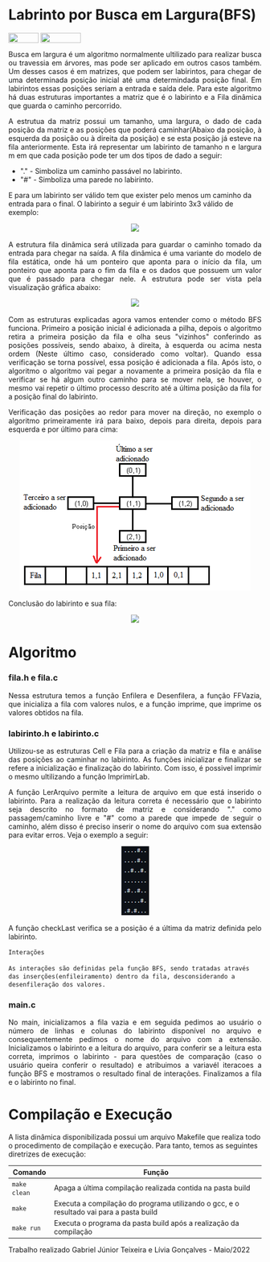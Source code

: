 # Labrinto por Busca em Largura(BFS)

<div style="display: inline-block;">
<img align="center" height="20px" width="60px" src="https://img.shields.io/badge/Language-C-blue"/> 
<img align="center" height="20px" width="80px" src="https://img.shields.io/badge/Made%20in-VSCode-red"/> 
</div>

<p align="justify">
Busca em largura é um algoritmo normalmente ultilizado para realizar busca ou travessia em árvores, mas pode ser aplicado em outros casos também. Um desses casos é em matrizes, que podem ser labirintos, para chegar de uma determinada posição inicial até uma determindada posição final. Em labirintos essas posições seriam a entrada e saída dele. Para este algoritmo há duas estruturas importantes a matriz que é o labirinto e a Fila dinâmica que guarda o caminho percorrido.
</p>

<p align="justify">
  A estrutua da matriz possui um tamanho, uma largura, o dado de cada posição da matriz e as posições que poderá caminhar(Abaixo da posição, à esquerda da posição ou à direita da posição) e se esta posição já esteve na fila anteriormente. Esta irá representar um labirinto de tamanho n e largura m em que cada posição pode ter um dos tipos de dado a seguir:
  <ul>
    <li>"." - Simboliza um caminho passável no labirinto.</li>
    <li>"#" - Simboliza uma parede no labirinto.</li>
  </ul>
  E para um labirinto ser válido tem que exister pelo menos um caminho da entrada para o final. O labirinto a seguir é um labirinto 3x3 válido de exemplo:
</p>
<p align="center">
  <img src="imgs/labirinto.png" width="400px">
</p>

<p align="justify">
  A estrutura fila dinâmica será utilizada para guardar o caminho tomado da entrada para chegar na saída. A fila dinâmica é uma variante do modelo de fila estática, onde há um ponteiro que aponta para o início da fila, um ponteiro que aponta para o fim da fila e os dados que possuem um valor que é passado para chegar nele. A estrutura pode ser vista pela visualização gráfica abaixo:  
</p>
<p align="center">
  <img src="imgs/pilha.png">
</p>

<p align="justify">
  Com as estruturas explicadas agora vamos entender como o método BFS funciona. Primeiro a posição inicial é adicionada a pilha, depois o algoritmo retira a primeira posição da fila e olha seus "vizinhos" conferindo as posições possíveis, sendo abaixo, à direita, à esquerda ou acima nesta ordem  (Neste último caso, considerado como voltar). Quando essa verificação se torna possível, essa posição é adicionada a fila.  Após isto, o algoritmo o algoritmo vai pegar a novamente a primeira posição da fila e verificar se há algum outro caminho para se mover nela, se houver, o mesmo vai repetir o último processo descrito até a última posição da fila for a posição final do labirinto.
</p>
<p align="justify">
  Verificação das posições ao redor para mover na direção, no exemplo o algoritmo primeiramente irá para baixo, depois para direita, depois para esquerda e por último para cima:
</p>
<p align="center">
  <img src="imgs/mover.png">
</p>


<p align="justify">
  Conclusão do labirinto e sua fila:
</p>
<p align="center">
  <img src="imgs/exemploresultado.png">
</p>

# Algoritmo
<h3>fila.h e fila.c</h3>
<p align="justify">Nessa estrutura temos a função Enfilera e Desenfilera, a função FFVazia, que inicializa a fila com valores nulos, e a função imprime, que imprime os valores obtidos na fila. </p>

<h3>labirinto.h e labirinto.c</h3>
<p align="justify"> Utilizou-se as estruturas Cell e Fila para a criação da matriz e fila e análise das posições ao caminhar no labirinto. As funções inicializar e finalizar se refere a inicialização e finalização do labirinto. Com isso, é possivel imprimir o mesmo ultilizando a função ImprimirLab.</p>

<p align="justify">A função LerArquivo permite a leitura de arquivo em que está inserido o labirinto. Para a realização da leitura correta é necessário que o labirinto seja descrito no formato de matriz e considerando "." como passagem/caminho livre e "#" como a parede que impede de seguir o caminho, além disso é preciso inserir o nome do arquivo com sua extensão para evitar erros. Veja o exemplo a seguir: </p>

<p align="center">
  <img src="imgs/exemplolabirintotxt.png">
</p>

<p align="justify">A função checkLast verifica se a posição é a última da matriz definida pelo labirinto.</p>

    Interações

    As interações são definidas pela função BFS, sendo tratadas através das inserções(enfileiramento) dentro da fila, desconsiderando a desenfileração dos valores.

<h3>main.c</h3>

<p align="justify">No main, inicializamos a fila vazia e em seguida pedimos ao usuário o número de linhas e colunas do labirinto disponível no arquivo e consequentemente pedimos o nome do arquivo com a extensão. Inicializamos o labirinto e a leitura do arquivo, para conferir se a leitura esta correta, imprimos o labirinto - para questões de comparação (caso o usuário queira conferir o resultado) e atribuimos a variavél iteracoes a função BFS e mostramos o resultado final de interações. Finalizamos a fila e o labirinto no final.</p>

# Compilação e Execução

A lista dinâmica disponibilizada possui um arquivo Makefile que realiza todo o procedimento de compilação e execução. Para tanto, temos as seguintes diretrizes de execução:


| Comando                |  Função                                                                                           |                     
| -----------------------| ------------------------------------------------------------------------------------------------- |
|  `make clean`          | Apaga a última compilação realizada contida na pasta build                                        |
|  `make`                | Executa a compilação do programa utilizando o gcc, e o resultado vai para a pasta build           |
|  `make run`            | Executa o programa da pasta build após a realização da compilação                                 |


<p>Trabalho realizado Gabriel Júnior Teixeira e Lívia Gonçalves - Maio/2022</p>
